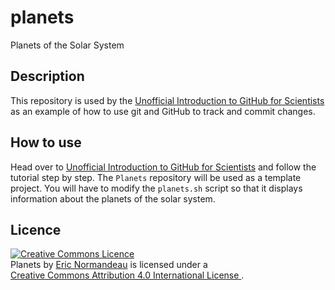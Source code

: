 # planets

Planets of the Solar System

## Description

This repository is used by the 
<a href="http://github.com/enormandeau/github_tutorial" target="_blank">
Unofficial Introduction to GitHub for Scientists</a>
as an example of how to
use git and GitHub to track and commit changes.

## How to use

Head over to
<a href="http://github.com/enormandeau/github_tutorial" target="_blank">
Unofficial Introduction to GitHub for Scientists</a>
and follow the tutorial step by step. The `Planets` repository will be used as
a template project. You will have to modify the `planets.sh` script so that it
displays information about the planets of the solar system.

## Licence

<a rel="license" href="http://creativecommons.org/licenses/by/4.0/"><img
  alt="Creative Commons Licence" style="border-width:0"
  src="https://i.creativecommons.org/l/by/4.0/88x31.png" /></a><br/><span
  xmlns:dct="http://purl.org/dc/terms/" href="http://purl.org/dc/dcmitype/Text"
  property="dct:title" rel="dct:type">Planets</span> by <a
  xmlns:cc="http://creativecommons.org/ns#"
  href="https://github.com/enormandeau/planets"
  property="cc:attributionName" rel="cc:attributionURL">Eric Normandeau</a> is
  licensed under a <br/><a rel="license"
  href="http://creativecommons.org/licenses/by/4.0/" target="_blank">Creative Commons Attribution
  4.0 International License
  </a>.

